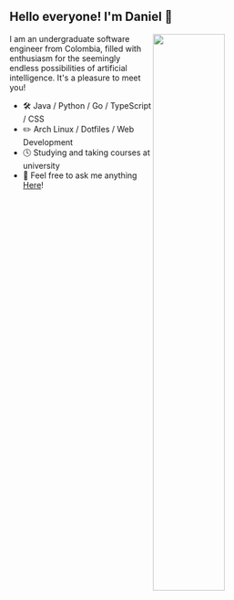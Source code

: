 ## Hello everyone! I'm Daniel 👋

<picture>
<img align="right" width="50%" src="https://github-readme-stats-ouuan.vercel.app/api?username=Daniel27110&show_icons=true&count_private=true&bg_color=00000000&hide_border=true" />
</picture>

I am an undergraduate software engineer from Colombia, filled with enthusiasm for the seemingly endless possibilities of artificial intelligence. It's a pleasure to meet you!

-   🛠️  Java / Python / Go / TypeScript / CSS
-   ✏️  Arch Linux / Dotfiles / Web Development
-   🕓  Studying and taking courses at university
-   💬  Feel free to ask me anything [Here](https://github.com/Daniel27110/Daniel27110/discussions)!
